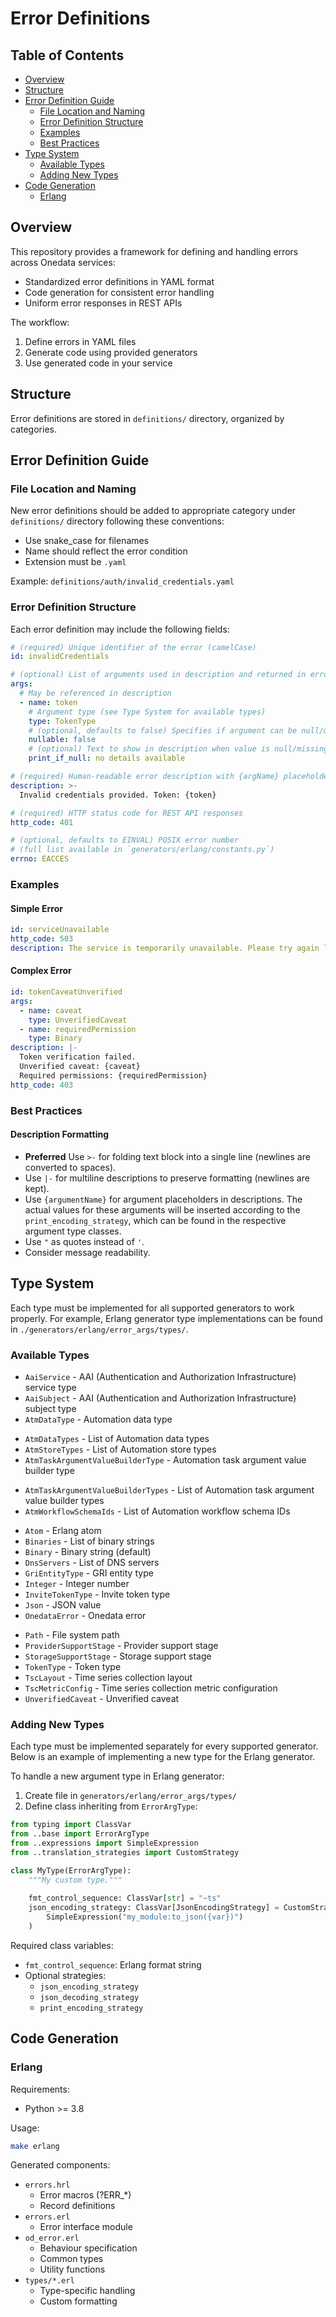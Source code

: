 # Error Definitions

## Table of Contents
- [Overview](#overview)
- [Structure](#structure)
- [Error Definition Guide](#error-definition-guide)
  - [File Location and Naming](#file-location-and-naming)
  - [Error Definition Structure](#error-definition-structure)
  - [Examples](#examples)
  - [Best Practices](#best-practices)
- [Type System](#type-system)
  - [Available Types](#available-types)
  - [Adding New Types](#adding-new-types)
- [Code Generation](#code-generation)
  - [Erlang](#erlang)

## Overview

This repository provides a framework for defining and handling errors across Onedata services:
- Standardized error definitions in YAML format
- Code generation for consistent error handling
- Uniform error responses in REST APIs

The workflow:
1. Define errors in YAML files
2. Generate code using provided generators 
3. Use generated code in your service

## Structure

Error definitions are stored in `definitions/` directory, organized by categories.

## Error Definition Guide

### File Location and Naming

New error definitions should be added to appropriate category under `definitions/` 
directory following these conventions:
- Use snake_case for filenames
- Name should reflect the error condition
- Extension must be `.yaml`

Example: `definitions/auth/invalid_credentials.yaml`

### Error Definition Structure

Each error definition may include the following fields:

```yaml
# (required) Unique identifier of the error (camelCase)
id: invalidCredentials

# (optional) List of arguments used in description and returned in error details
args:
  # May be referenced in description
  - name: token
    # Argument type (see Type System for available types)
    type: TokenType
    # (optional, defaults to false) Specifies if argument can be null/missing
    nullable: false
    # (optional) Text to show in description when value is null/missing
    print_if_null: no details available

# (required) Human-readable error description with {argName} placeholders
description: >-
  Invalid credentials provided. Token: {token}

# (required) HTTP status code for REST API responses
http_code: 401

# (optional, defaults to EINVAL) POSIX error number 
# (full list available in `generators/erlang/constants.py`)
errno: EACCES
```

### Examples

#### Simple Error

```yaml
id: serviceUnavailable
http_code: 503
description: The service is temporarily unavailable. Please try again later.
```

#### Complex Error

```yaml
id: tokenCaveatUnverified
args:
  - name: caveat
    type: UnverifiedCaveat
  - name: requiredPermission
    type: Binary
description: |-
  Token verification failed.
  Unverified caveat: {caveat}
  Required permissions: {requiredPermission}
http_code: 403
```

### Best Practices

#### Description Formatting

- **Preferred** Use `>-` for folding text block into a single line (newlines are converted to spaces).
- Use `|-` for multiline descriptions to preserve formatting (newlines are kept).
- Use `{argumentName}` for argument placeholders in descriptions. The actual values for these arguments will be inserted according to the `print_encoding_strategy`, which can be found in the respective argument type classes.
- Use `"` as quotes instead of `'`.
- Consider message readability.

## Type System

Each type must be implemented for all supported generators to work properly. 
For example, Erlang generator type implementations can be found in 
`./generators/erlang/error_args/types/`.

### Available Types

- `AaiService` - AAI (Authentication and Authorization Infrastructure) service type  
- `AaiSubject` - AAI (Authentication and Authorization Infrastructure) subject type
- `AtmDataType` - Automation data type
<!--- TODO VFS-12587 Replace with List<AtmDataType> -->
- `AtmDataTypes` - List of Automation data types
- `AtmStoreTypes` - List of Automation store types
- `AtmTaskArgumentValueBuilderType` - Automation task argument value builder type
<!--- TODO VFS-12587 Replace with List<AtmTaskArgumentValueBuilderType> -->
- `AtmTaskArgumentValueBuilderTypes` - List of Automation task argument value builder types
- `AtmWorkflowSchemaIds` - List of Automation workflow schema IDs
<!--- TODO VFS-12588 Replace with Enum type with concrete set of values -->
- `Atom` - Erlang atom
- `Binaries` - List of binary strings
- `Binary` - Binary string (default)
- `DnsServers` - List of DNS servers
- `GriEntityType` - GRI entity type
- `Integer` - Integer number
- `InviteTokenType` - Invite token type
- `Json` - JSON value
- `OnedataError` - Onedata error
<!--- TODO VFS-12589 Remove this type -->
- `Path` - File system path
- `ProviderSupportStage` - Provider support stage
- `StorageSupportStage` - Storage support stage
- `TokenType` - Token type
- `TscLayout` - Time series collection layout
- `TscMetricConfig` - Time series collection metric configuration
- `UnverifiedCaveat` - Unverified caveat

### Adding New Types

Each type must be implemented separately for every supported generator. 
Below is an example of implementing a new type for the Erlang generator.

To handle a new argument type in Erlang generator:

1. Create file in `generators/erlang/error_args/types/`
2. Define class inheriting from `ErrorArgType`:

```python
from typing import ClassVar
from ..base import ErrorArgType
from ..expressions import SimpleExpression
from ..translation_strategies import CustomStrategy

class MyType(ErrorArgType):
    """My custom type."""
    
    fmt_control_sequence: ClassVar[str] = "~ts"
    json_encoding_strategy: ClassVar[JsonEncodingStrategy] = CustomStrategy(
        SimpleExpression("my_module:to_json({var})")
    )
```

Required class variables:
- `fmt_control_sequence`: Erlang format string
- Optional strategies:
  - `json_encoding_strategy`
  - `json_decoding_strategy`
  - `print_encoding_strategy`

## Code Generation

### Erlang

Requirements:
- Python >= 3.8

Usage:
```bash
make erlang
```

Generated components:
- `errors.hrl`
  - Error macros (?ERR_*)
  - Record definitions
- `errors.erl`
  - Error interface module
- `od_error.erl`
  - Behaviour specification
  - Common types
  - Utility functions
- `types/*.erl`
  - Type-specific handling
  - Custom formatting

